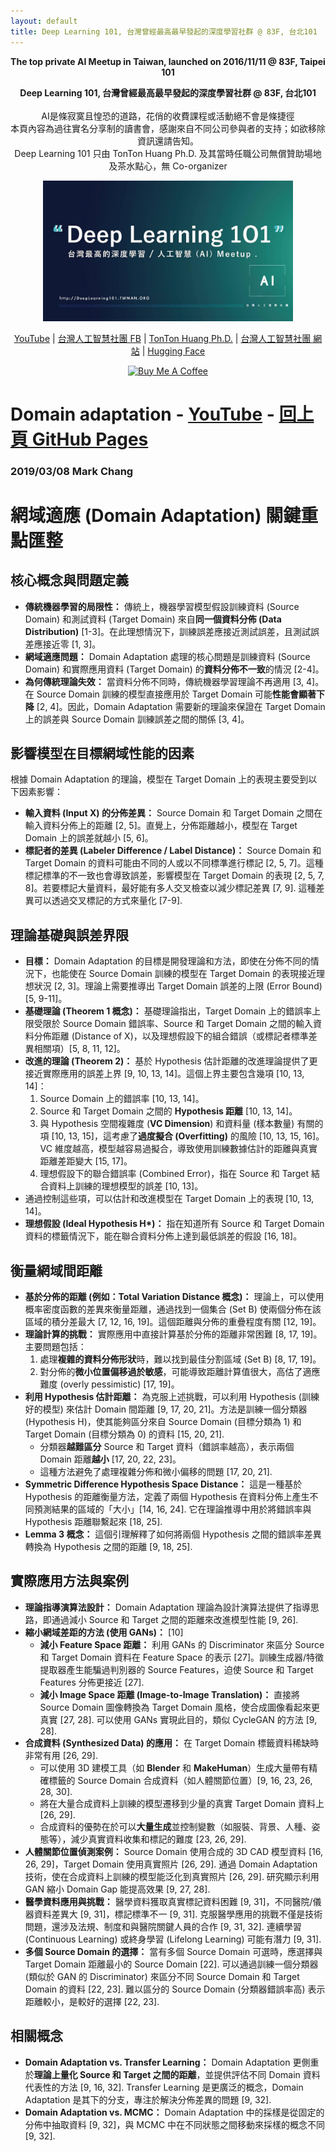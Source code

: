 ```yaml
---
layout: default
title: Deep Learning 101, 台灣曾經最高最早發起的深度學習社群 @ 83F, 台北101
---
```


<p align="center">
  <strong>The top private AI Meetup in Taiwan, launched on 2016/11/11 @ 83F, Taipei 101</strong>
</p>
<p align="center">
  <strong>Deep Learning 101, 台灣曾經最高最早發起的深度學習社群 @ 83F, 台北101</strong><br><br>
  AI是條寂寞且惶恐的道路，花俏的收費課程或活動絕不會是條捷徑<br>
  本頁內容為過往實名分享制的讀書會，感謝來自不同公司參與者的支持；如欲移除資訊還請告知。<br>
  Deep Learning 101 只由 TonTon Huang Ph.D. 及其當時任職公司無償贊助場地及茶水點心，無 Co-organizer<br>
</p>  
<p align="center">
  <a href="https://huggingface.co/spaces/DeepLearning101/Deep-Learning-101-FAQ" target="_blank">
    <img src="https://github.com/Deep-Learning-101/.github/blob/main/images/DeepLearning101.JPG?raw=true" alt="Deep Learning 101" width="400">
  </a>
</p>
<p align="center">
  <a href="https://www.youtube.com/@DeepLearning101">YouTube</a> |
  <a href="https://www.facebook.com/groups/525579498272187/">台灣人工智慧社團 FB</a> |
  <a href="https://www.twman.org/">TonTon Huang Ph.D.</a> |  
  <a href="http://DeepLearning101.TWMAN.ORG">台灣人工智慧社團 網站</a> |
  <a href="https://huggingface.co/DeepLearning101">Hugging Face</a>
</p>
<p align="center">
<a href="https://www.buymeacoffee.com/DeepLearning101" target="_blank"><img src="https://cdn.buymeacoffee.com/buttons/v2/default-red.png" alt="Buy Me A Coffee" style="height: 60px !important;width: 217px !important;" >
</a>
</p>

# Domain adaptation - [YouTube](https://www.youtube.com/watch?v=C0HeMGPYif8) - <a href="https://deep-learning-101.github.io/">回上頁 GitHub Pages</a>

### 2019/03/08	Mark Chang

# 網域適應 (Domain Adaptation) 關鍵重點匯整

## 核心概念與問題定義

*   **傳統機器學習的局限性：** 傳統上，機器學習模型假設訓練資料 (Source Domain) 和測試資料 (Target Domain) 來自**同一個資料分佈 (Data Distribution)** [1-3]。在此理想情況下，訓練誤差應接近測試誤差，且測試誤差應接近零 [1, 3]。
*   **網域適應問題：** Domain Adaptation 處理的核心問題是訓練資料 (Source Domain) 和實際應用資料 (Target Domain) 的**資料分佈不一致**的情況 [2-4]。
*   **為何傳統理論失效：** 當資料分佈不同時，傳統機器學習理論不再適用 [3, 4]。在 Source Domain 訓練的模型直接應用於 Target Domain 可能**性能會顯著下降** [2, 4]。因此，Domain Adaptation 需要新的理論來保證在 Target Domain 上的誤差與 Source Domain 訓練誤差之間的關係 [3, 4]。

## 影響模型在目標網域性能的因素

根據 Domain Adaptation 的理論，模型在 Target Domain 上的表現主要受到以下因素影響：
*   **輸入資料 (Input X) 的分佈差異：** Source Domain 和 Target Domain 之間在輸入資料分佈上的距離 [2, 5]。直覺上，分佈距離越小，模型在 Target Domain 上的誤差就越小 [5, 6]。
*   **標記者的差異 (Labeler Difference / Label Distance)：** Source Domain 和 Target Domain 的資料可能由不同的人或以不同標準進行標記 [2, 5, 7]。這種標記標準的不一致也會導致誤差，影響模型在 Target Domain 的表現 [2, 5, 7, 8]。若要標記大量資料，最好能有多人交叉檢查以減少標記差異 [7, 9]. 這種差異可以透過交叉標記的方式來量化 [7-9].

## 理論基礎與誤差界限

*   **目標：** Domain Adaptation 的目標是開發理論和方法，即使在分佈不同的情況下，也能使在 Source Domain 訓練的模型在 Target Domain 的表現接近理想狀況 [2, 3]。理論上需要推導出 Target Domain 誤差的上限 (Error Bound) [5, 9-11]。
*   **基礎理論 (Theorem 1 概念)：** 基礎理論指出，Target Domain 上的錯誤率上限受限於 Source Domain 錯誤率、Source 和 Target Domain 之間的輸入資料分佈距離 (Distance of X)，以及理想假設下的組合錯誤（或標記者標準差異相關項）[5, 8, 11, 12]。
*   **改進的理論 (Theorem 2)：** 基於 Hypothesis 估計距離的改進理論提供了更接近實際應用的誤差上界 [9, 10, 13, 14]。這個上界主要包含幾項 [10, 13, 14]：
    1.  Source Domain 上的錯誤率 [10, 13, 14]。
    2.  Source 和 Target Domain 之間的 **Hypothesis 距離** [10, 13, 14]。
    3.  與 Hypothesis 空間複雜度 (**VC Dimension**) 和資料量 (樣本數量) 有關的項 [10, 13, 15]，這考慮了**過度擬合 (Overfitting)** 的風險 [10, 13, 15, 16]。VC 維度越高，模型越容易過擬合，導致使用訓練數據估計的距離與真實距離差距變大 [15, 17]。
    4.  理想假設下的聯合錯誤率 (Combined Error)，指在 Source 和 Target 結合資料上訓練的理想模型的誤差 [10, 13]。
*   通過控制這些項，可以估計和改進模型在 Target Domain 上的表現 [10, 13, 14]。
*   **理想假設 (Ideal Hypothesis H\*)：** 指在知道所有 Source 和 Target Domain 資料的標籤情況下，能在聯合資料分佈上達到最低誤差的假設 [16, 18]。

## 衡量網域間距離

*   **基於分佈的距離 (例如：Total Variation Distance 概念)：** 理論上，可以使用概率密度函數的差異來衡量距離，通過找到一個集合 (Set B) 使兩個分佈在該區域的積分差最大 [7, 12, 16, 19]。這個距離與分佈的重疊程度有關 [12, 19]。
*   **理論計算的挑戰：** 實際應用中直接計算基於分佈的距離非常困難 [8, 17, 19]。主要問題包括：
    1.  處理**複雜的資料分佈形狀**時，難以找到最佳分割區域 (Set B) [8, 17, 19]。
    2.  對分佈的**微小位置偏移過於敏感**，可能導致距離計算值很大，高估了適應難度 (overly pessimistic) [17, 19]。
*   **利用 Hypothesis 估計距離：** 為克服上述挑戰，可以利用 Hypothesis (訓練好的模型) 來估計 Domain 間距離 [9, 17, 20, 21]。方法是訓練一個分類器 (Hypothesis H)，使其能夠區分來自 Source Domain (目標分類為 1) 和 Target Domain (目標分類為 0) 的資料 [15, 20, 21].
    *   分類器**越難區分** Source 和 Target 資料（錯誤率越高），表示兩個 Domain 距離**越小** [17, 20, 22, 23]。
    *   這種方法避免了處理複雜分佈和微小偏移的問題 [17, 20, 21].
*   **Symmetric Difference Hypothesis Space Distance：** 這是一種基於 Hypothesis 的距離衡量方法，定義了兩個 Hypothesis 在資料分佈上產生不同預測結果的區域的「大小」[14, 16, 24]. 它在理論推導中用於將錯誤率與 Hypothesis 距離聯繫起來 [18, 25].
*   **Lemma 3 概念：** 這個引理解釋了如何將兩個 Hypothesis 之間的錯誤率差異轉換為 Hypothesis 之間的距離 [9, 18, 25].

## 實際應用方法與案例

*   **理論指導演算法設計：** Domain Adaptation 理論為設計演算法提供了指導思路，即通過減小 Source 和 Target 之間的距離來改進模型性能 [9, 26].
*   **縮小網域差距的方法 (使用 GANs)：** [10]
    *   **減小 Feature Space 距離：** 利用 GANs 的 Discriminator 來區分 Source 和 Target Domain 資料在 Feature Space 的表示 [27]。訓練生成器/特徵提取器產生能騙過判別器的 Source Features，迫使 Source 和 Target Features 分佈更接近 [27].
    *   **減小 Image Space 距離 (Image-to-Image Translation)：** 直接將 Source Domain 圖像轉換為 Target Domain 風格，使合成圖像看起來更真實 [27, 28]. 可以使用 GANs 實現此目的，類似 CycleGAN 的方法 [9, 28].
*   **合成資料 (Synthesized Data) 的應用：** 在 Target Domain 標籤資料稀缺時非常有用 [26, 29].
    *   可以使用 3D 建模工具（如 **Blender** 和 **MakeHuman**）生成大量帶有精確標籤的 Source Domain 合成資料（如人體關節位置）[9, 16, 23, 26, 28, 30].
    *   將在大量合成資料上訓練的模型遷移到少量的真實 Target Domain 資料上 [26, 29].
    *   合成資料的優勢在於可以**大量生成**並控制變數（如服裝、背景、人種、姿態等），減少真實資料收集和標記的難度 [23, 26, 29].
*   **人體關節位置偵測案例：** Source Domain 使用合成的 3D CAD 模型資料 [16, 26, 29]，Target Domain 使用真實照片 [26, 29]. 通過 Domain Adaptation 技術，使在合成資料上訓練的模型能泛化到真實照片 [26, 29]. 研究顯示利用 GAN 縮小 Domain Gap 能提高效果 [9, 27, 28].
*   **醫學資料應用與挑戰：** 醫學資料獲取真實標記資料困難 [9, 31]，不同醫院/儀器資料差異大 [9, 31]，標記標準不一 [9, 31]. 克服醫學應用的挑戰不僅是技術問題，還涉及法規、制度和與醫院關鍵人員的合作 [9, 31, 32]. 連續學習 (Continuous Learning) 或終身學習 (Lifelong Learning) 可能有潛力 [9, 31].
*   **多個 Source Domain 的選擇：** 當有多個 Source Domain 可選時，應選擇與 Target Domain 距離最小的 Source Domain [22]. 可以通過訓練一個分類器 (類似於 GAN 的 Discriminator) 來區分不同 Source Domain 和 Target Domain 的資料 [22, 23]. 難以區分的 Source Domain (分類器錯誤率高) 表示距離較小，是較好的選擇 [22, 23].

## 相關概念

*   **Domain Adaptation vs. Transfer Learning：** Domain Adaptation 更側重於**理論上量化 Source 和 Target 之間的距離**，並提供評估不同 Domain 資料代表性的方法 [9, 16, 32]. Transfer Learning 是更廣泛的概念，Domain Adaptation 是其下的分支，專注於解決分佈差異的問題 [9, 32].
*   **Domain Adaptation vs. MCMC：** Domain Adaptation 中的採樣是從固定的分佈中抽取資料 [9, 32]，與 MCMC 中在不同狀態之間移動來採樣的概念不同 [9, 32].
